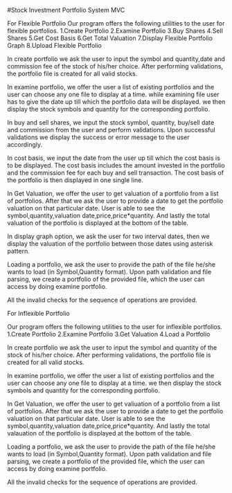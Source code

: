#Stock Investment Portfolio System MVC

For Flexible Portfolio
Our program offers the following utilities to the user for flexible portfolios.
1.Create Portfolio
2.Examine Portfolio
3.Buy Shares
4.Sell Shares
5.Get Cost Basis
6.Get Total Valuation
7.Display Flexible Portfolio Graph
8.Upload Flexible Portfolio

In create portfolio we ask the user to input the symbol and quantity,date and commission fee of the stock of his/her choice.
After performing validations, the portfolio file is created for all valid stocks.

In examine portfolio, we offer the user a list of existing portfolios and the user can choose any one file to display at a time.
while examining file user has to give the date up till which the portfolio data will be displayed.
we then display the stock symbols and quantity for the corresponding portfolio.

In buy and sell shares, we input the stock symbol, quantity, buy/sell date and commission from the user and perform validations.
Upon successful validations we display the success or error message to the user accordingly.

In cost basis, we input the date from the user up till which the cost basis is to be displayed.
The cost basis includes the amount invested in the portfolio and the commission fee for each buy and sell transaction.
The cost basis of the portfolio is then displayed in one single line.

In Get Valuation, we offer the user to get valuation of a portfolio from a list of portfolios.
After that we ask the user to provide a date to get the portfolio valuation on that particular date.
User is able to see the symbol,quantity,valuation date,price,price*quantity.
And lastly the total valuation of the portfolio is displayed at the bottom of the table.

In display graph option, we  ask the user for two interval dates, then we display the valuation of the portfolio 
between those dates using asterisk pattern.

Loading a portfolio, we ask the user to provide the path of the file he/she wants to load (in Symbol,Quantity format).
Upon path validation and file parsing, we create a portfolio of the provided file, which the user can access by doing examine portfolio.

All the invalid checks for the sequence of operations are provided.



For Inflexible Portfolio

Our program offers the following utilities to the user for inflexible portfolios.
1.Create Portfolio
2.Examine Portfolio
3.Get Valuation
4.Load a Portfolio

In create portfolio we ask the user to input the symbol and quantity of the stock of his/her choice.
After performing validations, the portfolio file is created for all valid stocks.

In examine portfolio, we offer the user a list of existing portfolios and the user can choose any one file to display at a time.
we then display the stock symbols and quantity for the corresponding portfolio.

In Get Valuation, we offer the user to get valiuation of a portfolio from a list of portfolios.
After that we ask the user to provide a date to get the portfolio valuation on that particular date.
User is able to see the symbol,quantity,valuation date,price,price*quantity.
And lastly the total valauation of the portfolio is displayed at the bottom of the table.

Loading a portfolio, we ask the user to provide the path of the file he/she wants to load (in Symbol,Quantity format).
Upon path validation and file parsing, we create a portfolio of the provided file, which the user can access by doing examine portfolio.

All the invalid checks for the sequence of operations are provided.
